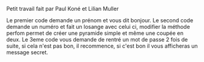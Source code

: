 Petit travail fait par Paul Koné et Lilian Muller

Le premier code demande un prénom et vous dit bonjour.
Le second code demande un numéro et fait un losange avec celui ci, modifier la méthode perfom permet de créer une pyramide simple et même une coupée en deux.
Le 3eme code vous demande de rentré un mot de passe 2 fois de suite, si cela n'est pas bon, il recommence, si c'est bon il vous afficheras un message secret.